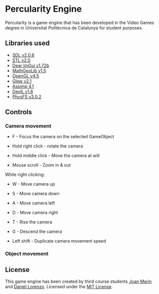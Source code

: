 # Percularity Engine
Percularity is a game engine that has been developed in the Video Games degree in Universitat Politècnica de Catalunya for student purposes.

## Libraries used
* [SDL v2.0.6](https://www.libsdl.org/)
* [STL v2.0](https://www.geeksforgeeks.org/the-c-standard-template-library-stl/)
* [Dear ImGui v1.72b](https://github.com/ocornut/imgui)
* [MathGeoLib v1.5](https://github.com/juj/MathGeoLib)
* [OpenGL v4.5](https://www.opengl.org/)
* [Glew v2.1](http://glew.sourceforge.net/)
* [Assimp 4.1](http://assimp.org/)
* [DevIL v1.8](http://openil.sourceforge.net/)
* [PhysFS v3.0.2](https://icculus.org/physfs/)

## Controls

### Camera movement

* F - Focus the camera on the selected GameObject

* Hold right click - rotate the camera
* Hold middle click - Move the camera at will
* Mouse scroll - Zoom in & out

While right clicking:
* W - Move camera up
* S - Move camera down
* A - Move camera left
* D - Move camera right
* T - Rise the camera
* G - Descend the camera

* Left shift - Duplicate camera movement speed

### Object movement

## License
This game engine has been created by third course students [Joan Marín](https://github.com/X0KA) and [Daniel Lorenzo](https://github.com/DLorenzoLaguno17).
Licensed under the [MIT License](LICENSE).